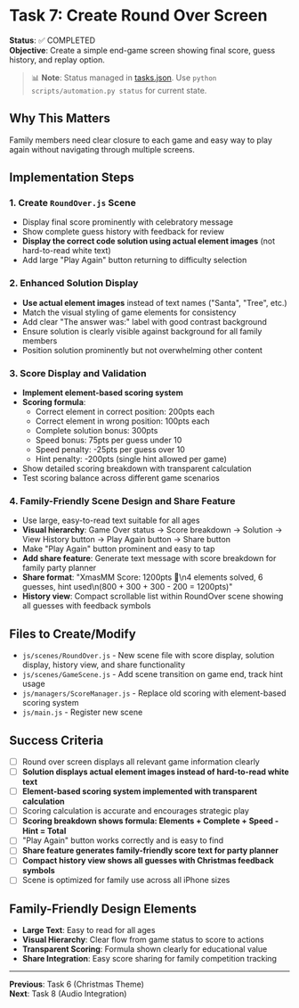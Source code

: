 # Task 7: Create Round Over Screen

**Status**: ✅ COMPLETED  
**Objective**: Create a simple end-game screen showing final score, guess history, and replay option.
> 📊 **Note**: Status managed in [tasks.json](../tasks.json). Use `python scripts/automation.py status` for current state.


## Why This Matters
Family members need clear closure to each game and easy way to play again without navigating through multiple screens.

## Implementation Steps

### 1. Create `RoundOver.js` Scene
- Display final score prominently with celebratory message
- Show complete guess history with feedback for review
- **Display the correct code solution using actual element images** (not hard-to-read white text)
- Add large "Play Again" button returning to difficulty selection

### 2. Enhanced Solution Display
- **Use actual element images** instead of text names ("Santa", "Tree", etc.)
- Match the visual styling of game elements for consistency
- Add clear "The answer was:" label with good contrast background
- Ensure solution is clearly visible against background for all family members
- Position solution prominently but not overwhelming other content

### 3. Score Display and Validation  
- **Implement element-based scoring system**
- **Scoring formula**: 
  - Correct element in correct position: 200pts each
  - Correct element in wrong position: 100pts each  
  - Complete solution bonus: 300pts
  - Speed bonus: 75pts per guess under 10
  - Speed penalty: -25pts per guess over 10
  - Hint penalty: -200pts (single hint allowed per game)
- Show detailed scoring breakdown with transparent calculation
- Test scoring balance across different game scenarios

### 4. Family-Friendly Scene Design and Share Feature
- Use large, easy-to-read text suitable for all ages
- **Visual hierarchy**: Game Over status → Score breakdown → Solution → View History button → Play Again button → Share button
- Make "Play Again" button prominent and easy to tap
- **Add share feature**: Generate text message with score breakdown for family party planner
- **Share format**: "XmasMM Score: 1200pts 🎄\n4 elements solved, 6 guesses, hint used\n(800 + 300 + 300 - 200 = 1200pts)"
- **History view**: Compact scrollable list within RoundOver scene showing all guesses with feedback symbols

## Files to Create/Modify
- `js/scenes/RoundOver.js` - New scene file with score display, solution display, history view, and share functionality
- `js/scenes/GameScene.js` - Add scene transition on game end, track hint usage
- `js/managers/ScoreManager.js` - Replace old scoring with element-based scoring system
- `js/main.js` - Register new scene

## Success Criteria
- [ ] Round over screen displays all relevant game information clearly
- [ ] **Solution displays actual element images instead of hard-to-read white text**
- [ ] **Element-based scoring system implemented with transparent calculation**
- [ ] Scoring calculation is accurate and encourages strategic play
- [ ] **Scoring breakdown shows formula: Elements + Complete + Speed - Hint = Total**
- [ ] "Play Again" button works correctly and is easy to find
- [ ] **Share feature generates family-friendly score text for party planner**
- [ ] **Compact history view shows all guesses with Christmas feedback symbols**
- [ ] Scene is optimized for family use across all iPhone sizes

## Family-Friendly Design Elements
- **Large Text**: Easy to read for all ages
- **Visual Hierarchy**: Clear flow from game status to score to actions
- **Transparent Scoring**: Formula shown clearly for educational value
- **Share Integration**: Easy score sharing for family competition tracking

---
**Previous**: Task 6 (Christmas Theme)  
**Next**: Task 8 (Audio Integration)
